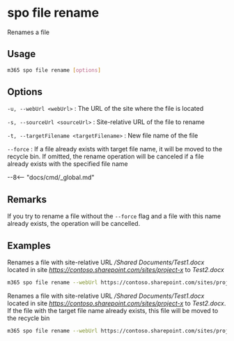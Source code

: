 # spo file rename

Renames a file

## Usage

```sh
m365 spo file rename [options]
```

## Options

`-u, --webUrl <webUrl>`
: The URL of the site where the file is located

`-s, --sourceUrl <sourceUrl>`
: Site-relative URL of the file to rename

`-t, --targetFilename <targetFilename>`
: New file name of the file

`--force`
: If a file already exists with target file name, it will be moved to the recycle bin. If omitted, the rename operation will be canceled if a file already exists with the specified file name

--8<-- "docs/cmd/_global.md"

## Remarks

If you try to rename a file without the `--force` flag and a file with this name already exists, the operation will be cancelled.

## Examples

Renames a file with site-relative URL _/Shared Documents/Test1.docx_ located in site _<https://contoso.sharepoint.com/sites/project-x>_ to _Test2.docx_

```sh
m365 spo file rename --webUrl https://contoso.sharepoint.com/sites/project-x --sourceUrl '/Shared Documents/Test1.docx' --targetFileName 'Test2.docx'
```

Renames a file with site-relative URL _/Shared Documents/Test1.docx_ located in site _<https://contoso.sharepoint.com/sites/project-x>_ to _Test2.docx_. If the file with the target file name already exists, this file will be moved to the recycle bin

```sh
m365 spo file rename --webUrl https://contoso.sharepoint.com/sites/project-x --sourceUrl '/Shared Documents/Test1.docx' --targetFileName 'Test2.docx' --force
```
